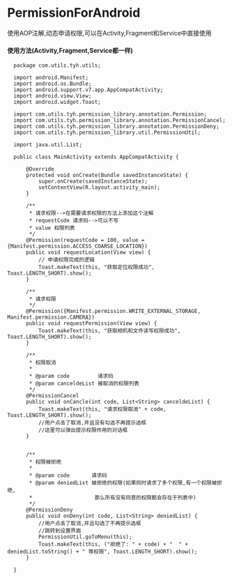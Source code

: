 # PermissionForAndroid
使用AOP注解,动态申请权限,可以在Activity,Fragment和Service中直接使用

#### 使用方法(Activity,Fragment,Service都一样)

      package com.utils.tyh.utils;

      import android.Manifest;
      import android.os.Bundle;
      import android.support.v7.app.AppCompatActivity;
      import android.view.View;
      import android.widget.Toast;

      import com.utils.tyh.permission_library.annotation.Permission;
      import com.utils.tyh.permission_library.annotation.PermissionCancel;
      import com.utils.tyh.permission_library.annotation.PermissionDeny;
      import com.utils.tyh.permission_library.util.PermissionUtil;

      import java.util.List;

      public class MainActivity extends AppCompatActivity {

          @Override
          protected void onCreate(Bundle savedInstanceState) {
              super.onCreate(savedInstanceState);
              setContentView(R.layout.activity_main);
          }

          /**
           * 请求权限-->在需要请求权限的方法上添加这个注解
           * requestCode 请求码-->可以不写
           * value 权限列表
           */
          @Permission(requestCode = 100, value = {Manifest.permission.ACCESS_COARSE_LOCATION})
          public void requestLocation(View view) {
              // 申请权限完成的逻辑
              Toast.makeText(this, "获取定位权限成功", Toast.LENGTH_SHORT).show();
          }

          /**
           * 请求权限
           */
          @Permission({Manifest.permission.WRITE_EXTERNAL_STORAGE, Manifest.permission.CAMERA})
          public void requestPermission(View view) {
              Toast.makeText(this, "获取相机和文件读写权限成功", Toast.LENGTH_SHORT).show();
          }

          /**
           * 权限取消
           *
           * @param code         请求码
           * @param canceldeList 被取消的权限列表
           */
          @PermissionCancel
          public void onCancle(int code, List<String> canceldeList) {
              Toast.makeText(this, "请求权限取消" + code, Toast.LENGTH_SHORT).show();
              //用户点击了取消,并且没有勾选不再提示选框
              //这里可以弹出提示权限作用的对话框
          }


          /**
           * 权限被拒绝
           *
           * @param code       请求码
           * @param deniedList 被拒绝的权限(如果同时请求了多个权限,有一个权限被拒绝,
           *                    那么所有没有同意的权限都会存在于列表中)
           */
          @PermissionDeny
          public void onDeny(int code, List<String> deniedList) {
              //用户点击了取消,并且勾选了不再提示选框
              //跳转到设置界面
              PermissionUtil.goToMenu(this);
              Toast.makeText(this, ("拒绝了: " + code) + "  " + deniedList.toString() + " 等权限", Toast.LENGTH_SHORT).show();
          }

      }
